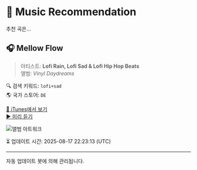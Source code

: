 
# 🎵 Music Recommendation

추천 곡은...

## 🎧 Mellow Flow  
> 아티스트: **Lofi Rain, Lofi Sad & Lofi Hip Hop Beats**  
> 앨범: _Vinyl Daydreams_  

🔍 검색 키워드: `lofi+sad`  
🌎 국가 스토어: `DE`

[🔗 iTunes에서 보기](https://music.apple.com/de/album/mellow-flow/1795332215?i=1795332218&uo=4)  
[▶️ 미리 듣기](https://audio-ssl.itunes.apple.com/itunes-assets/AudioPreview211/v4/26/1c/9b/261c9be7-c055-0781-9c29-39f20d48d42c/mzaf_10574037138977687993.plus.aac.p.m4a)

![앨범 아트워크](https://is1-ssl.mzstatic.com/image/thumb/Music221/v4/4a/52/bf/4a52bfb5-92db-84c5-e230-5886f365f690/cover_10333082.jpg/100x100bb.jpg)

⏳ 업데이트 시간: 2025-08-17 22:23:13 (UTC)

---
자동 업데이트 봇에 의해 관리됩니다.
